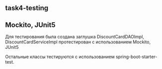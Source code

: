## task4-testing
## Mockito, JUnit5
Для тестирования была создана заглушка DiscountCardDAOImpl, DiscountCardServiceImpl протестирован с использованием 
Mockito, JUnit5

Остальные классы тестируются с использованием spring-boot-starter-test.
